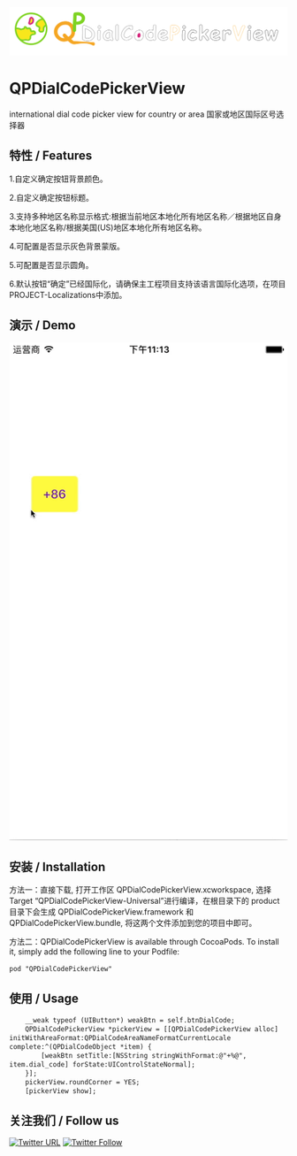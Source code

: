 ![logo](logo.png)

# QPDialCodePickerView 

   international dial code picker view for country or area 国家或地区国际区号选择器
   
## 特性 / Features

1.自定义确定按钮背景颜色。

2.自定义确定按钮标题。

3.支持多种地区名称显示格式:根据当前地区本地化所有地区名称／根据地区自身本地化地区名称/根据美国(US)地区本地化所有地区名称。

4.可配置是否显示灰色背景蒙版。

5.可配置是否显示圆角。

6.默认按钮“确定”已经国际化，请确保主工程项目支持该语言国际化选项，在项目PROJECT-Localizations中添加。

## 演示 / Demo 

![demo](demo.gif)

## 安装 / Installation

方法一：直接下载, 打开工作区 QPDialCodePickerView.xcworkspace, 选择 Target “QPDialCodePickerView-Universal”进行编译，在根目录下的 product 目录下会生成 QPDialCodePickerView.framework 和 QPDialCodePickerView.bundle, 将这两个文件添加到您的项目中即可。

方法二：QPDialCodePickerView is available through CocoaPods. To install it, simply add the following line to your Podfile:

```
pod "QPDialCodePickerView"
```

## 使用 / Usage

```
    __weak typeof (UIButton*) weakBtn = self.btnDialCode;
    QPDialCodePickerView *pickerView = [[QPDialCodePickerView alloc] initWithAreaFormat:QPDialCodeAreaNameFormatCurrentLocale complete:^(QPDialCodeObject *item) {
        [weakBtn setTitle:[NSString stringWithFormat:@"+%@", item.dial_code] forState:UIControlStateNormal];
    }];
    pickerView.roundCorner = YES;
    [pickerView show];
```

## 关注我们 / Follow us

[![Twitter URL](https://img.shields.io/twitter/url/http/shields.io.svg?style=social)](https://twitter.com/intent/tweet?text=https://github.com/pcjbird/QPDialCodePickerView)
[![Twitter Follow](https://img.shields.io/twitter/follow/pcjbird.svg?style=social)](https://twitter.com/pcjbird)
